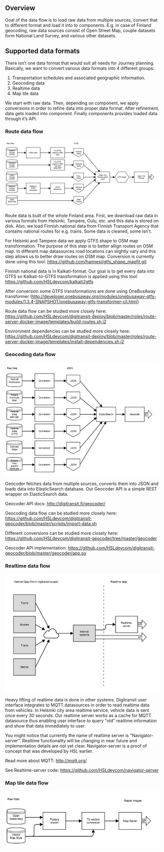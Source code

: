 ## Overview 
Goal of the data flow is to load raw data from multiple sources, convert that to different format and load it into to components. E.g. in case of Finland geocoding, raw data sources consist of Open Street Map, couple datasets form National Land Survey, and various other datasets.

## Supported data formats
There isn’t one data format that would suit all needs for Journey planning. Basically, we want to convert various data formats into 4 different groups:

1. Transportation schedules and associated geographic information.
2. Geocoding data
3. Realtime data
4. Map tile data

We start with raw data. Then, depending on component, we apply conversions in order to refine data into proper data format. After refinement, data gets loaded into component. Finally components provides loaded data through it’s API.

### Route data flow

![Route data flow](images/route_dataflow.png)

Route data is built of the whole Finland area. First, we download raw data in various formats from Helsinki, Tampere, Oulu, etc. and this data is stored on disk. Also, we load Finnish national data from Finnish Transport Agency that contains national routes for e.g. trains. Some data is cleaned, some isn't. 

For Helsinki and Tampere data we apply GTFS shape to OSM map transformation. The purpose of this step is to better allign routes on OSM map. In different map datasources road locations can slightly vary and this step allows us to better draw routes on OSM map. Conversion is currently done using this tool: https://github.com/hannesj/gtfs_shape_mapfit.git

Finnish national data is in Kalkati-format. Our goal is to get every data into GTFS so Kalkati-to-GTFS transformation is applied using this tool: https://github.com/HSLdevcom/kalkati2gtfs

After conversion some GTFS transformations are done using OneBusAway transformer (http://developer.onebusaway.org/modules/onebusaway-gtfs-modules/1.3.4-SNAPSHOT/onebusaway-gtfs-transformer-cli.html)

Route data flow can be studied more closely here:
https://github.com/HSLdevcom/digitransit-deploy/blob/master/roles/route-server-docker-image/templates/build-routes.sh.j2

Environment dependencies can be studied more closely here:
https://github.com/HSLdevcom/digitransit-deploy/blob/master/roles/route-server-docker-image/templates/install-dependencies.sh.j2

### Geocoding data flow

![Geocoding data flow](images/geocoder_dataflow.png)

Geocoder fetches data from multiple sources, converts them into JSON and loads data into ElasticSearch database. Our Geocoder API is a simple REST wrapper on ElasticSearch data. 

Geocoder API docs:
http://digitransit.fi/geocoder/

Geocoding data flow can be studied more closely here:
https://github.com/HSLdevcom/digitransit-geocoder/blob/master/scripts/import-data.sh

Different conversions can be studied more closely here:
https://github.com/HSLdevcom/digitransit-geocoder/tree/master/geocoder

Geocoder API implementation:
https://github.com/HSLdevcom/digitransit-geocoder/blob/master/geocoder/app.py

### Realtime data flow

![Realtime data flow](images/realtime_dataflow.png)

Heavy lifting of realtime data is done in other systems. Digitransit user interface integrates to MQTT datasources in order to read realtime data from vehicles. In Helsinki city area realtime service, vehicle data is sent once every 30 seconds. Our realtime server works as a cache for MQTT datasource thus enabling user interface to query "old" realtime information and show that data immediately to user.

You might notice that currently the name of realtime server is "Navigator-server". Realtime functionality will be changing in near future and implementation details are not yet clear. Navigator-server is a proof of concept that was developed by HSL earlier.

Read more about MQTT:
http://mqtt.org/

See Realtime-server code:
https://github.com/HSLdevcom/navigator-server

### Map tile data flow

![Map tile data flow](images/map_dataflow.png)